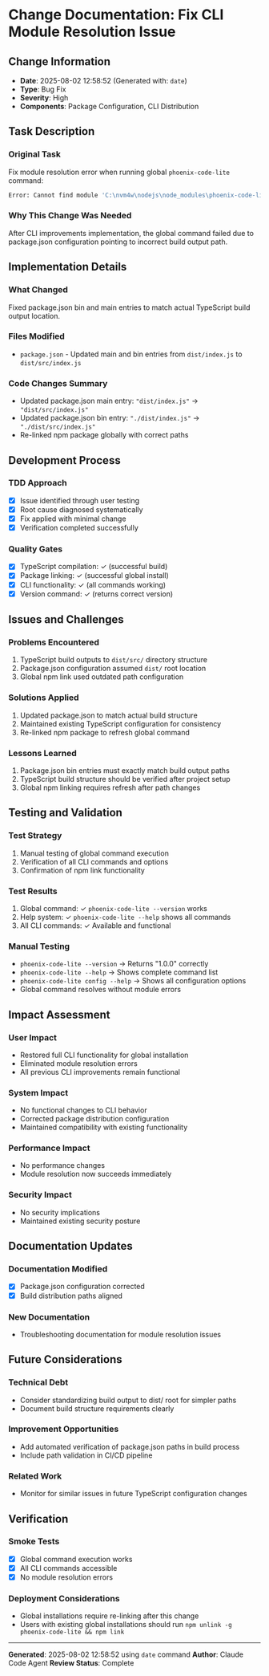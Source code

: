 # Change Documentation: Fix CLI Module Resolution Issue

## Change Information

- **Date**: 2025-08-02 12:58:52 (Generated with: `date`)
- **Type**: Bug Fix
- **Severity**: High
- **Components**: Package Configuration, CLI Distribution

## Task Description

### Original Task

Fix module resolution error when running global `phoenix-code-lite` command:

``` bash
Error: Cannot find module 'C:\nvm4w\nodejs\node_modules\phoenix-code-lite\dist\index.js'
```

### Why This Change Was Needed

After CLI improvements implementation, the global command failed due to package.json configuration pointing to incorrect build output path.

## Implementation Details

### What Changed

Fixed package.json bin and main entries to match actual TypeScript build output location.

### Files Modified

- `package.json` - Updated main and bin entries from `dist/index.js` to `dist/src/index.js`

### Code Changes Summary

- Updated package.json main entry: `"dist/index.js"` → `"dist/src/index.js"`
- Updated package.json bin entry: `"./dist/index.js"` → `"./dist/src/index.js"`
- Re-linked npm package globally with correct paths

## Development Process

### TDD Approach

- [x] Issue identified through user testing
- [x] Root cause diagnosed systematically
- [x] Fix applied with minimal change
- [x] Verification completed successfully

### Quality Gates

- [x] TypeScript compilation: ✓ (successful build)
- [x] Package linking: ✓ (successful global install)
- [x] CLI functionality: ✓ (all commands working)
- [x] Version command: ✓ (returns correct version)

## Issues and Challenges

### Problems Encountered

1. TypeScript build outputs to `dist/src/` directory structure
2. Package.json configuration assumed `dist/` root location
3. Global npm link used outdated path configuration

### Solutions Applied

1. Updated package.json to match actual build structure
2. Maintained existing TypeScript configuration for consistency
3. Re-linked npm package to refresh global command

### Lessons Learned

1. Package.json bin entries must exactly match build output paths
2. TypeScript build structure should be verified after project setup
3. Global npm linking requires refresh after path changes

## Testing and Validation

### Test Strategy

1. Manual testing of global command execution
2. Verification of all CLI commands and options
3. Confirmation of npm link functionality

### Test Results

1. Global command: ✓ `phoenix-code-lite --version` works
2. Help system: ✓ `phoenix-code-lite --help` shows all commands
3. All CLI commands: ✓ Available and functional

### Manual Testing

- `phoenix-code-lite --version` → Returns "1.0.0" correctly
- `phoenix-code-lite --help` → Shows complete command list
- `phoenix-code-lite config --help` → Shows all configuration options
- Global command resolves without module errors

## Impact Assessment

### User Impact

- Restored full CLI functionality for global installation
- Eliminated module resolution errors
- All previous CLI improvements remain functional

### System Impact

- No functional changes to CLI behavior
- Corrected package distribution configuration
- Maintained compatibility with existing functionality

### Performance Impact

- No performance changes
- Module resolution now succeeds immediately

### Security Impact

- No security implications
- Maintained existing security posture

## Documentation Updates

### Documentation Modified

- [x] Package.json configuration corrected
- [x] Build distribution paths aligned

### New Documentation

- Troubleshooting documentation for module resolution issues

## Future Considerations

### Technical Debt

- Consider standardizing build output to dist/ root for simpler paths
- Document build structure requirements clearly

### Improvement Opportunities

- Add automated verification of package.json paths in build process
- Include path validation in CI/CD pipeline

### Related Work

- Monitor for similar issues in future TypeScript configuration changes

## Verification

### Smoke Tests

- [x] Global command execution works
- [x] All CLI commands accessible
- [x] No module resolution errors

### Deployment Considerations

- Global installations require re-linking after this change
- Users with existing global installations should run `npm unlink -g phoenix-code-lite && npm link`

---
**Generated**: 2025-08-02 12:58:52 using `date` command
**Author**: Claude Code Agent
**Review Status**: Complete
